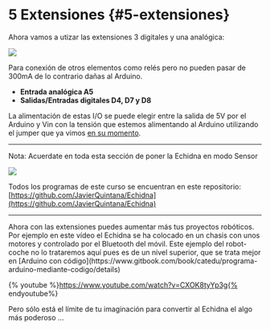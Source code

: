 # 5 Extensiones {#5-extensiones}
Ahora vamos a utizar las extensiones 3 digitales y una analógica:

![](/images/image33.png)

Para conexión de otros elementos como relés pero no pueden pasar de 300mA de lo contrario dañas al Arduino.

 * **Entrada analógica A5**
 * **Salidas/Entradas digitales D4, D7 y D8**

La alimentación de estas I/O se puede elegir entre la salida de 5V  por el Arduino y Vin con la tensión que estemos alimentando al Arduino utilizando el jumper que ya vimos [en su momento](/tema_1_como_utilizar_echidna/13-alimentacion-del-echidna.md).
<hr />
Nota: Acuerdate en toda esta sección de poner la Echidna en modo Sensor

![](/images/image4.png)

Todos los programas de este curso se encuentran en este repositorio: [https://github.com/JavierQuintana/Echidna](https://github.com/JavierQuintana/Echidna)
<hr/>
Ahora con las extensiones puedes aumentar más tus proyectos robóticos. Por ejemplo en este vídeo el Echidna se ha colocado en un chasis con unos motores y controlado por el Bluetooth del móvil. Este ejemplo del robot-coche no lo trataremos aquí pues es de un nivel superior, que se trata mejor en [Arduino con código](https://www.gitbook.com/book/catedu/programa-arduino-mediante-codigo/details)

{% youtube %}https://www.youtube.com/watch?v=CXOK8tyYp3g{% endyoutube%}

Pero sólo está el límite de tu imaginación para convertir al Echidna el algo más poderoso ...
